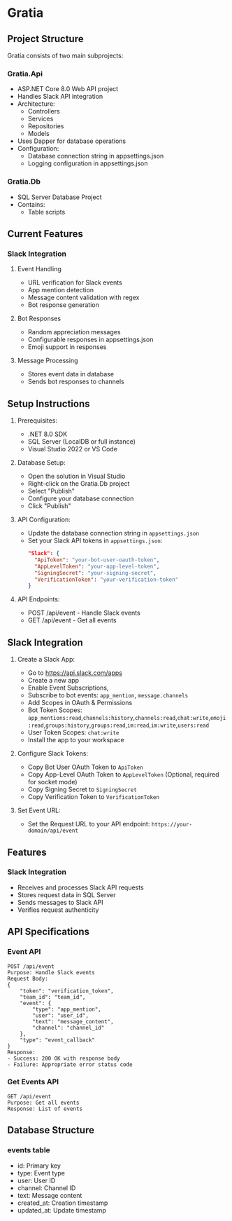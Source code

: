 # Gratia

## Project Structure

Gratia consists of two main subprojects:

### Gratia.Api
- ASP.NET Core 8.0 Web API project
- Handles Slack API integration
- Architecture:
  - Controllers
  - Services
  - Repositories
  - Models
- Uses Dapper for database operations
- Configuration:
  - Database connection string in appsettings.json
  - Logging configuration in appsettings.json

### Gratia.Db
- SQL Server Database Project
- Contains:
  - Table scripts

## Current Features

### Slack Integration
1. Event Handling
   - URL verification for Slack events
   - App mention detection
   - Message content validation with regex
   - Bot response generation

2. Bot Responses
   - Random appreciation messages
   - Configurable responses in appsettings.json
   - Emoji support in responses

3. Message Processing
   - Stores event data in database
   - Sends bot responses to channels

## Setup Instructions

1. Prerequisites:
   - .NET 8.0 SDK
   - SQL Server (LocalDB or full instance)
   - Visual Studio 2022 or VS Code

2. Database Setup:
   - Open the solution in Visual Studio
   - Right-click on the Gratia.Db project
   - Select "Publish"
   - Configure your database connection
   - Click "Publish"

3. API Configuration:
   - Update the database connection string in `appsettings.json`
   - Set your Slack API tokens in `appsettings.json`:
     ```json
     "Slack": {
       "ApiToken": "your-bot-user-oauth-token",
       "AppLevelToken": "your-app-level-token",
       "SigningSecret": "your-signing-secret",
       "VerificationToken": "your-verification-token"
     }
     ```

4. API Endpoints:
   - POST /api/event - Handle Slack events
   - GET /api/event - Get all events

## Slack Integration

1. Create a Slack App:
   - Go to https://api.slack.com/apps
   - Create a new app
   - Enable Event Subscriptions, 
   - Subscribe to bot events: `app_mention`, `message.channels`
   - Add Scopes in OAuth & Permissions
    - Bot Token Scopes:
      `app_mentions:read`,`channels:history`,`channels:read`,`chat:write`,`emoji:read`,`groups:history`,`groups:read`,`im:read`,`im:write`,`users:read`
    - User Token Scopes:
      `chat:write`
   - Install the app to your workspace

2. Configure Slack Tokens:
   - Copy Bot User OAuth Token to `ApiToken`
   - Copy App-Level OAuth Token to `AppLevelToken` (Optional, required for socket mode)
   - Copy Signing Secret to `SigningSecret`
   - Copy Verification Token to `VerificationToken`

3. Set Event URL:
   - Set the Request URL to your API endpoint: `https://your-domain/api/event`

## Features

### Slack Integration
- Receives and processes Slack API requests
- Stores request data in SQL Server
- Sends messages to Slack API
- Verifies request authenticity

## API Specifications

### Event API
```
POST /api/event
Purpose: Handle Slack events
Request Body:
{
    "token": "verification_token",
    "team_id": "team_id",
    "event": {
        "type": "app_mention",
        "user": "user_id",
        "text": "message_content",
        "channel": "channel_id"
    },
    "type": "event_callback"
}
Response:
- Success: 200 OK with response body
- Failure: Appropriate error status code
```

### Get Events API
```
GET /api/event
Purpose: Get all events
Response: List of events
```

## Database Structure

### events table
- id: Primary key
- type: Event type
- user: User ID
- channel: Channel ID
- text: Message content
- created_at: Creation timestamp
- updated_at: Update timestamp
